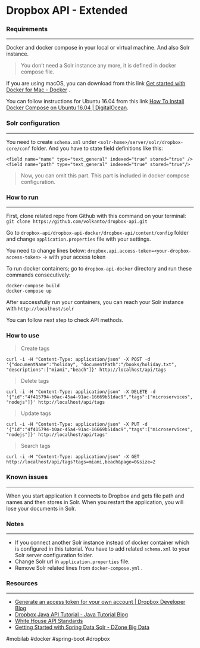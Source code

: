 # Dropbox API - Extended

### Requirements
- - - -
Docker and docker compose in your local or virtual machine. And also Solr instance. 
> You don’t need a Solr instance any more, it is defined in docker compose file.  

If you are using macOS, you can download from this link [Get started with Docker for Mac - Docker](https://docs.docker.com/docker-for-mac/) .

You can follow instructions for Ubuntu 16.04 from this link [How To Install Docker Compose on Ubuntu 16.04 | DigitalOcean](https://www.digitalocean.com/community/tutorials/how-to-install-docker-compose-on-ubuntu-16-04).

### Solr configuration
- - - -
You need to create `schema.xml` under `<solr-home>/server/solr/dropbox-core/conf` folder. And you have to state field definitions like this:
```
<field name="name" type="text_general" indexed="true" stored="true" />
<field name="path" type="text_general" indexed="true" stored="true"/>
```

> Now, you can omit this part. This part is included in docker compose configuration.  

### How to run
- - - -
First, clone related repo from Github with this command on your terminal: `git clone https://github.com/volkanto/dropbox-api.git`

Go to `dropbox-api/dropbox-api-docker/dropbox-api/content/config` folder and change `application.properties` file with your settings.

You need to change lines below:
`dropbox.api.access-token=<your-dropbox-access-token>` -> with your access token

To run docker containers; go to `dropbox-api-docker` directory and run these commands consecutively:

```
docker-compose build
docker-compose up
```

After successfully run your containers, you can reach your Solr instance with `http://localhost/solr`

You can follow next step to check API methods.

### How to use
> Create tags  
```
curl -i -H "Content-Type: application/json" -X POST -d '{"documentName":"holiday", "documentPath":"/books/holiday.txt", "descriptions":["miami","beach"]}' http://localhost/api/tags
```

> Delete tags  
```
curl -i -H "Content-Type: application/json" -X DELETE -d '{"id":"4f415794-b0ac-45a4-91ac-16669b51dac9","tags":["microservices", "nodejs"]}' http://localhost/api/tags
```

> Update tags  
```
curl -i -H "Content-Type: application/json" -X PUT -d '{"id":"4f415794-b0ac-45a4-91ac-16669b51dac9","tags":["microservices", "nodejs"]}' http://localhost/api/tags'
```

> Search tags  
```
curl -i -H "Content-Type: application/json" -X GET http://localhost/api/tags?tags=miami,beach&page=0&size=2
```

### Known issues
- - - -
When you start application it connects to Dropbox and gets file path and names and then stores in Solr. When you restart the application, you will lose your documents in Solr.

### Notes
- - - -
* If you connect another Solr instance instead of docker container which is configured in this tutorial. You have to add related `schema.xml` to your Solr server configuration folder.
* Change Solr url in `application.properties` file.
* Remove Solr related lines from `docker-compose.yml` .

### Resources
- - - -
* [Generate an access token for your own account | Dropbox Developer Blog](https://blogs.dropbox.com/developers/2014/05/generate-an-access-token-for-your-own-account/)
* [Dropbox Java API Tutorial - Java Tutorial Blog](http://javapapers.com/java/dropbox-java-api-tutorial/)
* [White House API Standards](https://github.com/WhiteHouse/api-standards)
* [Getting Started with Spring Data Solr - DZone Big Data](https://dzone.com/articles/getting-started-spring-data)


#mobilab #docker #spring-boot #dropbox
